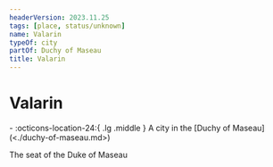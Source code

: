 ```yaml
---
headerVersion: 2023.11.25
tags: [place, status/unknown]
name: Valarin
typeOf: city
partOf: Duchy of Maseau
title: Valarin
---
```


# Valarin
<div class="grid cards ext-narrow-margin ext-one-column" markdown>
-    :octicons-location-24:{ .lg .middle } A city in the [Duchy of Maseau](<./duchy-of-maseau.md>)  
</div>


The seat of the Duke of Maseau



